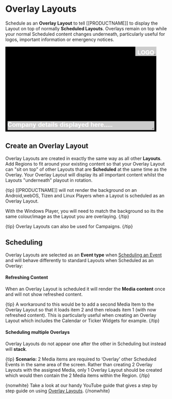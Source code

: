 <!--toc=layouts-->

# Overlay Layouts

Schedule as an **Overlay Layout** to tell [[PRODUCTNAME]] to display the Layout on top of normally **Scheduled Layouts**. Overlays remain on top while your normal Scheduled content changes underneath, particularly useful for logos, important information or emergency notices.

![Overlay Layout](img/layouts_overlay.png)

## Create an Overlay Layout

Overlay Layouts are created in exactly the same way as all other **Layouts**. Add Regions to fit around your existing content so that your Overlay Layout can "sit on top" of other Layouts that are **Scheduled** at the same time as the Overlay.  Your Overlay Layout will display its all important content whilst the Layouts "underneath" playout in rotation.

{tip}
[[PRODUCTNAME]] will not render the background on an Android,webOS, Tizen and Linux Players when a Layout is scheduled as an Overlay Layout.

With the Windows Player, you will need to match the background so its the same colour/image as the Layout you are overlaying.
{/tip}

{tip}
Overlay Layouts can also be used for Campaigns.
{/tip}

## Scheduling

Overlay Layouts are selected as an **Event type** when [Scheduling an Event](scheduling_events.html) and will behave differently to standard Layouts when Scheduled as an Overlay:

#### Refreshing Content

When an Overlay Layout is scheduled it will render the **Media content** once and will not show refreshed content.

{tip}
A workaround to this would be to add a second Media Item to the Overlay Layout so that it loads item 2 and then reloads item 1 (with now refreshed content). This is particularly useful when creating an Overlay Layout which includes the Calendar or Ticker Widgets for example.
{/tip}

#### Scheduling multiple Overlays

Overlay Layouts do not appear one after the other in Scheduling but instead will **stack**.

{tip}
**Scenario:** 2 Media items are required to ‘Overlay’ other Scheduled Events in the same area of the screen. Rather than creating 2 Overlay Layouts with the assigned Media, only 1 Overlay Layout should be created which would then contain the 2 Media items within the Region.
{/tip}

{nonwhite}
Take a look at our handy YouTube guide that gives a step by step guide on using [Overlay Layouts](https://www.youtube.com/watch?v=Dy62LZG7B0U). {/nonwhite}